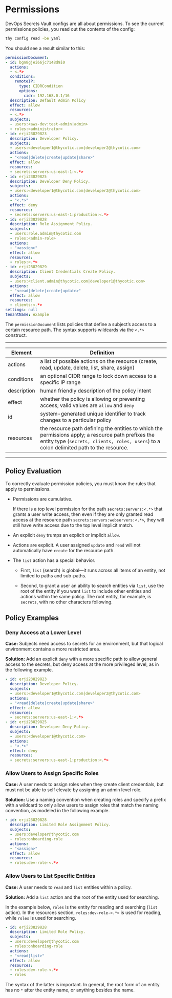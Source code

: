 ﻿[title]: # (Permissions)
[tags]: # (DevOps Secrets Vault,DSV,)
[priority]: # (1860)

# Permissions

DevOps Secrets Vault configs are all about permissions. To see the current permissions policies, you read out the contents of the config:

```bash
thy config read -be yaml
```

You should see a result similar to this:

```yaml
permissionDocument:
- id: bgn8gjei66jc7148d9i0
  actions:
  - <.*>
  conditions:
    remoteIP:
      type: CIDRCondition
      options:
        cidr: 192.168.0.1/16
  description: Default Admin Policy
  effect: allow
  resources:
  - <.*>
  subjects:
  - users:<aws-dev:test-admin|admin>
  - roles:<administrator>
- id: erji23829823
  description: Developer Policy.
  subjects:
  - users:<developer1@thycotic.com|developer2@thycotic.com>
  actions:
  - "<read|delete|create|update|share>"
  effect: allow
  resources:
  - secrets:servers:us-east-1:<.*>
- id: erji23829825
  description: Developer Deny Policy.
  subjects:
  - users:<developer1@thycotic.com|developer2@thycotic.com>
  actions:
  - "<.*>"
  effect: deny
  resources:
  - secrets:servers:us-east-1:production:<.*>
- id: erji23829828
  description: Role Assignment Policy.
  subjects:
  - users:role.admin@thycotic.com
  - roles:<admin-role>
  actions:
  - "<assign>"
  effect: allow
  resources:
  - roles:<.*>
- id: erji23829829
  description: Client Credentials Create Policy.
  subjects:
  - users:<client.admin@thycotic.com|developer1@thycotic.com>
  actions:
  - "<read|delete|create|update>"
  effect: allow
  resources:
  - clients:<.*>
settings: null
tenantName: example
```

The `permissionDocument` lists policies that define a subject’s access to a certain resource path. The syntax supports wildcards via the `<.*>` construct.
  
---
  
| Element | Definition |
|----- | ----- |
| actions | a list of possible actions on the resource (create, read, update, delete, list, share, assign) |
| conditions | an optional CIDR range to lock down access to a specific IP range |
| description | human friendly description of the policy intent |
| effect | whether the policy is allowing or preventing access; valid values are `allow` and `deny` |
| id | system-generated unique identifier to track changes to a particular policy |
| resources | the resource path defining the entities to which the permissions apply; a resource path prefixes the entity type (`secrets, clients, roles, users`) to a colon delimited path to the resource. |
  
---
  
## Policy Evaluation

To correctly evaluate permission policies, you must know the rules that apply to permissions.

* Permissions are cumulative.

  If there is a top level permission for the path `secrets:servers:<.*>` that grants a user write access, then even if they are only granted read access at the resource path `secrets:servers:webservers:<.*>`, they will still have write access due to the top level implicit match. 

* An explicit `deny` trumps an explicit or implicit `allow`.

* Actions are explicit. A user assigned `update` and `read` will not automatically have `create` for the resource path.

* The `list` action has a special behavior.

  * First, `list` (search) is global—it runs across all items of an entity, not limited to paths and sub-paths.

  * Second, to grant a user an ability to search entities via `list`, use the root of the entity if you want `list` to include other entities and actions within the same policy. The root entity, for example, is `secrets`, with no other characters following.

## Policy Examples

### Deny Access at a Lower Level

**Case:** Subjects need access to secrets for an environment, but that logical environment contains a more restricted area.

**Solution:** Add an explicit `deny` with a more specific path to allow general access to the secrets, but deny access at the more privileged level, as in the following example.

```yaml
- id: erji23829823
  description: Developer Policy.
  subjects:
  - users:<developer1@thycotic.com|developer2@thycotic.com>
  actions:
  - "<read|delete|create|update|share>"
  effect: allow
  resources:
  - secrets:servers:us-east-1:<.*>
- id: erji23829825
  description: Developer Deny Policy.
  subjects:
  - users:<developer1@thycotic.com>
  actions:
  - "<.*>"
  effect: deny
  resources:
  - secrets:servers:us-east-1:production:<.*>
```

### Allow Users to Assign Specific Roles

**Case:** A user needs to assign roles when they create client credentials, but must not be able to self elevate by assigning an admin level role.

**Solution:** Use a naming convention when creating roles and specify a prefix with a wildcard to only allow users to assign roles that match the naming convention, as modeled in the following example.

```yaml
- id: erji23829828
  description: Limited Role Assignment Policy.
  subjects:
  - users:developer@thycotic.com
  - roles:onboarding-role
  actions:
  - "<assign>"
  effect: allow
  resources:
  - roles:dev-role-<.*>
```

### Allow Users to List Specific Entities

**Case:** A user needs to `read` and `list` entities within a policy.

**Solution:** Add a `list` action and the root of the entity used for searching. 

In the example below, `roles` is the entity for reading and searching (`list` action). In the resources section,
`roles:dev-role-<.*>` is used for reading, while `roles` is used for searching.

```yaml
- id: erji23829828
  description: Limited Role Policy.
  subjects:
  - users:developer@thycotic.com
  - roles:onboarding-role
  actions:
  - "<read|list>"
  effect: allow
  resources:
  - roles:dev-role-<.*>
  - roles
```

The syntax of the latter is important. In general, the root form of an entity has no `*` after the entity name, or anything besides the name.
